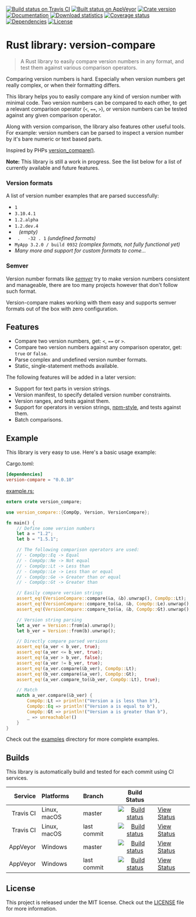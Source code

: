 [![Build status on Travis CI][travis-master-badge]][travis-link]
[![Built status on AppVeyor][appveyor-master-badge]][appveyor-master-link]
[![Crate version][crate-version-badge]][crate-link]
[![Documentation][docs-badge]][docs]
[![Download statistics][crate-download-badge]][crate-link]
[![Coverage status][coverage-badge]][coverage-link]
[![Dependencies][dependency-badge]][dependency-link]
[![License][crate-license-badge]][crate-link]

[crate-version-badge]: https://img.shields.io/crates/v/version-compare.svg
[crate-download-badge]: https://img.shields.io/crates/d/version-compare.svg
[crate-license-badge]: https://img.shields.io/crates/l/version-compare.svg
[crate-link]: https://crates.io/crates/version-compare
[coverage-badge]: https://coveralls.io/repos/github/timvisee/version-compare/badge.svg?branch=master
[coverage-link]: https://coveralls.io/github/timvisee/version-compare?branch=master
[dependency-badge]: https://img.shields.io/badge/dependencies-none!-green.svg
[dependency-link]: https://libraries.io/github/timvisee/version-compare
[docs]: https://docs.rs/version-compare
[docs-badge]: https://docs.rs/version-compare/badge.svg

# Rust library: version-compare
> A Rust library to easily compare version numbers in any format, and test them against various comparison operators.

Comparing version numbers is hard. Especially when version numbers get really complex,
or when their formatting differs. 

This library helps you to easily compare any kind of version number with minimal code.
Two version numbers can be compared to each other, to get a relevant comparison operator (`<`, `==`, `>`),
or version numbers can be tested against any given comparison operator.

Along with version comparison, the library also features other useful tools.  
For example: version numbers can be parsed to inspect a version number by it's bare numeric or text based parts.

Inspired by PHPs [version_compare()](http://php.net/manual/en/function.version-compare.php).

**Note:** This library is still a work in progress.
See the list below for a list of currently available and future features.

### Version formats
A list of version number examples that are parsed successfully:

- `1`
- `3.10.4.1`
- `1.2.alpha`
- `1.2.dev.4`
- ` ` _(empty)_
- ` .   -32 . 1` _(undefined formats)_
- `MyApp 3.2.0 / build 0932` _(complex formats, not fully functional yet)_
- _Many more and support for custom formats to come..._

### Semver
Version number formats like [_semver_](http://semver.org/) try to make version numbers consistent and manageable,
there are too many projects however that don't follow such format.

Version-compare makes working with them easy and supports semver formats out of the box with zero configuration.

## Features
* Compare two version numbers, get: `<`, `==` or `>`.
* Compare two version numbers against any comparison operator, get: `true` or `false`.
* Parse complex and undefined version number formats.
* Static, single-statement methods available.

The following features will be added in a later version:

* Support for text parts in version strings.
* Version manifest, to specify detailed version number constraints.
* Version ranges, and tests against them.
* Support for operators in version strings, [npm-style](https://docs.npmjs.com/misc/semver), and tests against them.
* Batch comparisons.

## Example
This library is very easy to use. Here's a basic usage example:

Cargo.toml:
```toml
[dependencies]
version-compare = "0.0.10"
```

[example.rs:](examples/example.rs)
```rust
extern crate version_compare;

use version_compare::{CompOp, Version, VersionCompare};

fn main() {
    // Define some version numbers
    let a = "1.2";
    let b = "1.5.1";

    // The following comparison operators are used:
    // - CompOp::Eq -> Equal
    // - CompOp::Ne -> Not equal
    // - CompOp::Lt -> Less than
    // - CompOp::Le -> Less than or equal
    // - CompOp::Ge -> Greater than or equal
    // - CompOp::Gt -> Greater than

    // Easily compare version strings
    assert_eq!(VersionCompare::compare(&a, &b).unwrap(), CompOp::Lt);
    assert_eq!(VersionCompare::compare_to(&a, &b, CompOp::Le).unwrap(), true);
    assert_eq!(VersionCompare::compare_to(&a, &b, CompOp::Gt).unwrap(), false);

    // Version string parsing
    let a_ver = Version::from(a).unwrap();
    let b_ver = Version::from(b).unwrap();

    // Directly compare parsed versions
    assert_eq!(a_ver < b_ver, true);
    assert_eq!(a_ver <= b_ver, true);
    assert_eq!(a_ver > b_ver, false);
    assert_eq!(a_ver != b_ver, true);
    assert_eq!(a_ver.compare(&b_ver), CompOp::Lt);
    assert_eq!(b_ver.compare(&a_ver), CompOp::Gt);
    assert_eq!(a_ver.compare_to(&b_ver, CompOp::Lt), true);

    // Match
    match a_ver.compare(&b_ver) {
        CompOp::Lt => println!("Version a is less than b"),
        CompOp::Eq => println!("Version a is equal to b"),
        CompOp::Gt => println!("Version a is greater than b"),
        _ => unreachable!()
    }
}
```

Check out the [examples](examples) directory for more complete examples.

## Builds
This library is automatically build and tested for each commit using CI services.

| Service   | Platforms    | Branch      | Build Status                                                   |                                     |
| --------: | :----------- | :---------- | :------------------------------------------------------------: | :---------------------------------- |
| Travis CI | Linux, macOS | master      | [![Build status][travis-master-badge]][travis-link]            | [View Status][travis-link]          |
| Travis CI | Linux, macOS | last commit | [![Build status][travis-last-badge]][travis-link]              | [View Status][travis-link]          |
| AppVeyor  | Windows      | master      | [![Build status][appveyor-master-badge]][appveyor-master-link] | [View Status][appveyor-master-link] |
| AppVeyor  | Windows      | last commit | [![Build status][appveyor-last-badge]][appveyor-last-link]     | [View Status][appveyor-last-link]   |

[travis-master-badge]:   https://travis-ci.org/timvisee/version-compare.svg?branch=master
[travis-last-badge]:     https://travis-ci.org/timvisee/version-compare.svg
[travis-link]:           https://travis-ci.org/timvisee/version-compare
[appveyor-master-badge]: https://ci.appveyor.com/api/projects/status/nikhmuoonooo05a6/branch/master?svg=true
[appveyor-last-badge]:   https://ci.appveyor.com/api/projects/status/nikhmuoonooo05a6?svg=true
[appveyor-master-link]:  https://ci.appveyor.com/project/timvisee/version-compare/branch/master
[appveyor-last-link]:    https://ci.appveyor.com/project/timvisee/version-compare

## License
This project is released under the MIT license. Check out the [LICENSE](LICENSE) file for more information.
